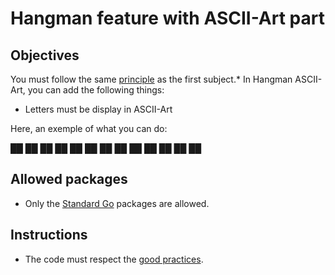 # Hangman feature with ASCII-Art part

## Objectives

You must follow the same [principle](https://github.com/Lyon-Ynov-Campus/YTrack/tree/master/subjects/hangman/hangman-classic) as the first subject.*
In Hangman ASCII-Art, you can add the following things:
* Letters must be display in ASCII-Art

Here, an exemple of what you can do:

██ ██ ██
██ ██ ██
██
██
██ ██ ██ ██ ██
        

## Allowed packages
* Only the [Standard Go](https://pkg.go.dev/std) packages are allowed.

## Instructions
* The code must respect the [good practices](https://public.01-edu.org/subjects/good-practices/).
